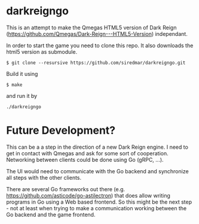 # darkreigngo

This is an attempt to make the Qmegas HTML5 version of Dark Reign (https://github.com/Qmegas/Dark-Reign---HTML5-Version) independant.

In order to start the game you need to clone this repo. 
It also downloads the html5 version as submodule.

```
$ git clone --resursive https://github.com/siredmar/darkreigngo.git
```

Build it using
```
$ make
```

and run it by
```
./darkreigngo
```

# Future Development?

This can be a a step in the direction of a new Dark Reign engine.
I need to get in contact with Qmegas and ask for some sort of cooperation.
Networking between clients could be done using Go (gRPC, ...). 

The UI would need to communicate with the Go backend and synchronize all steps with the other clients.

There are several Go frameworks out there (e.g. https://github.com/asticode/go-astilectron) that does allow writing programs in Go using a Web based frontend. So this might be the next step - not at least when trying to make a communication working between the Go backend and the game frontend.


